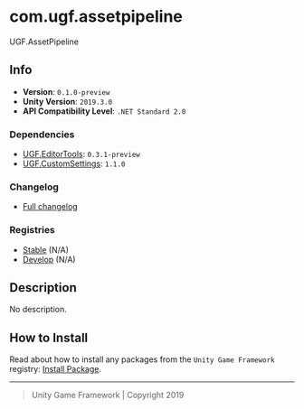 # com.ugf.assetpipeline

UGF.AssetPipeline

## Info

- **Version**: `0.1.0-preview`
- **Unity Version**: `2019.3.0`
- **API Compatibility Level**: `.NET Standard 2.0`

### Dependencies

- [UGF.EditorTools](https://github.com/unity-game-framework/ugf-editortools): `0.3.1-preview`
- [UGF.CustomSettings](https://github.com/unity-game-framework/ugf-customsettings): `1.1.0`

### Changelog

- [Full changelog][1]

### Registries

- [Stable][2] (N/A)
- [Develop][3] (N/A)

## Description

No description.

## How to Install

Read about how to install any packages from the `Unity Game Framework` registry: [Install Package][4].

---
> Unity Game Framework | Copyright 2019

[1]: changelog.md
[2]: https://bintray.com/unity-game-framework/stable/com.ugf.assetpipeline
[3]: https://bintray.com/unity-game-framework/dev/com.ugf.assetpipeline
[4]: https://github.com/unity-game-framework/ugf-documentation/wiki/Install-Package
